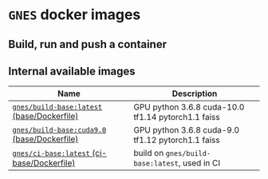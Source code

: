 # `GNES` docker images

## Build, run and push a container


## Internal available images

| Name | Description |
|---|---|
|[`gnes/build-base:latest` (base/Dockerfile)](./base/Dockerfile)  | GPU python 3.6.8 cuda-10.0 tf1.14 pytorch1.1 faiss|
|[`gnes/build-base:cuda9.0` (base/Dockerfile)](https://github.com/gnes-ai/docker/blob/cuda9/base/Dockerfile)  | GPU python 3.6.8 cuda-9.0 tf1.12 pytorch1.1 faiss|
|[`gnes/ci-base:latest` (ci-base/Dockerfile)](./ci-base/Dockerfile)   | build on `gnes/build-base:latest`, used in CI |

